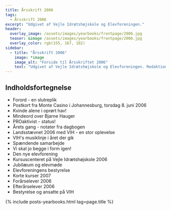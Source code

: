 ```yaml
---
title: Årsskrift 2006
tags:
  - Årsskrift 2006
excerpt: "Udgivet af Vejle Idrætshøjskole og Elevforeningen."
header:
  overlay_image: /assets/images/yearbooks/frontpage/2006.jpg
  teaser: &image /assets/images/yearbooks/frontpage/2006.jpg
  overlay_color: rgb(155, 167, 102)
sidebar:
  - title: "Årsskrift 2006"
    image: *image
    image_alt: "Forside til Årsskriftet 2006"
    text: "Udgivet af Vejle Idrætshøjskole og Elevforeningen. Redaktion: Anders Krintel, Bent Serup og Torben Espersen."
---
```


## Indholdsfortegnelse

- Forord - en slutreplik
- Postkort fra Monte Casino i Johannesburg, torsdag 8. juni 2006
- Kvinde alene i oprørt hav!
- Mindeord over Bjarne Hauger
- PROaktivist - status!
- Årets gang - notater fra dagbogen
- Landsstævnet 2006 med VIH - en stor oplevelse
- VIH's musiklinje i året der gik
- Spændende samarbejde
- Vi skal jo begge i form igen!
- Den nye elevforening
- Kursuscenteret på Vejle Idrætshøjskole 2006
- Jubilæum og elevmøde
- Elevforeningens bestyrelse
- Korte kurser 2007
- Forårselever 2006
- Efterårselever 2006
- Bestyrelse og ansatte på VIH

{% include posts-yearbooks.html tag=page.title %}
